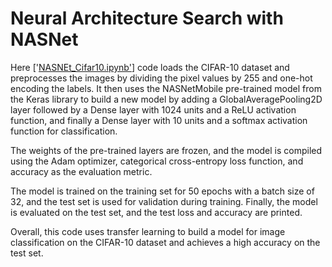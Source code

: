 # Neural Architecture Search with NASNet

Here ['[NASNEt_Cifar10.ipynb'](https://github.com/ilyas4225/NASNet/blob/main/NASNEt_Cifar10.ipynb)] code loads the CIFAR-10 dataset and preprocesses the images by dividing the pixel values by 255 and one-hot encoding the labels. It then uses the NASNetMobile pre-trained model from the Keras library to build a new model by adding a GlobalAveragePooling2D layer followed by a Dense layer with 1024 units and a ReLU activation function, and finally a Dense layer with 10 units and a softmax activation function for classification.

The weights of the pre-trained layers are frozen, and the model is compiled using the Adam optimizer, categorical cross-entropy loss function, and accuracy as the evaluation metric.

The model is trained on the training set for 50 epochs with a batch size of 32, and the test set is used for validation during training. Finally, the model is evaluated on the test set, and the test loss and accuracy are printed.

Overall, this code uses transfer learning to build a model for image classification on the CIFAR-10 dataset and achieves a high accuracy on the test set.
